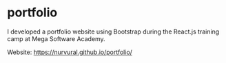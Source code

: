 # portfolio
 I developed a portfolio website using Bootstrap during the React.js training camp at Mega Software Academy.

 Website: https://nurvural.github.io/portfolio/
